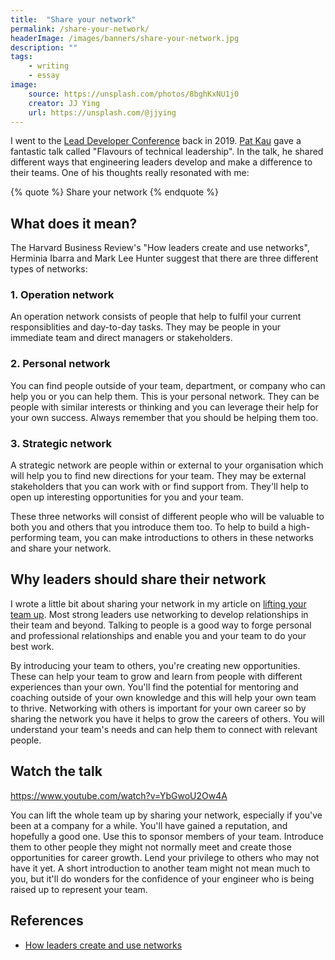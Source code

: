 ```yaml
---
title:  "Share your network"
permalink: /share-your-network/
headerImage: /images/banners/share-your-network.jpg
description: ""
tags:
    - writing
    - essay
image:
    source: https://unsplash.com/photos/8bghKxNU1j0
    creator: JJ Ying
    url: https://unsplash.com/@jjying
---
```


I went to the [Lead Developer Conference](https://theleaddeveloper.com/) back in 2019. [Pat Kau](https://www.patkua.com/) gave a fantastic talk called "Flavours of technical leadership". In the talk, he shared different ways that engineering leaders develop and make a difference to their teams. One of his thoughts really resonated with me:

{% quote %}
Share your network
{% endquote %}

## What does it mean?

The Harvard Business Review's "How leaders create and use networks", Herminia Ibarra and Mark Lee Hunter suggest that there are three different types of networks:

### 1. Operation network

An operation network consists of people that help to fulfil your current responsiblities and day-to-day tasks. They may be people in your immediate team and direct managers or stakeholders. 

### 2. Personal network

You can find people outside of your team, department, or company who can help you or you can help them. This is your personal network. They can be people with similar interests or thinking and you can leverage their help for your own success. Always remember that you should be helping them too.

### 3. Strategic network

A strategic network are people within or external to your organisation which will help you to find new directions for your team. They may be external stakeholders that you can work with or find support from. They'll help to open up interesting opportunities for you and your team.

These three networks will consist of different people who will be valuable to both you and others that you introduce them too. To help to build a high-performing team, you can make introductions to others in these networks and share your network.
## Why leaders should share their network

I wrote a little bit about sharing your network in my article on [lifting your team up](/lift-your-team-up/). Most strong leaders use networking to develop relationships in their team and beyond. Talking to people is a good way to forge personal and professional relationships and enable you and your team to do your best work.

By introducing your team to others, you're creating new opportunities. These can help your team to grow and learn from people with different experiences than your own. You'll find the potential for mentoring and coaching outside of your own knowledge and this will help your own team to thrive. Networking with others is important for your own career so by sharing the network you have it helps to grow the careers of others. You will understand your team's needs and can help them to connect with relevant people.

## Watch the talk

https://www.youtube.com/watch?v=YbGwoU2Ow4A

You can lift the whole team up by sharing your network, especially if you've been at a company for a while. You'll have gained a reputation, and hopefully a good one. Use this to sponsor members of your team. Introduce them to other people they might not normally meet and create those opportunities for career growth. Lend your privilege to others who may not have it yet. A short introduction to another team might not mean much to you, but it'll do wonders for the confidence of your engineer who is being raised up to represent your team.

## References

- [How leaders create and use networks](https://hbr.org/2007/01/how-leaders-create-and-use-networks)